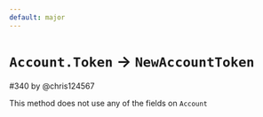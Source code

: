 ```yaml
---
default: major
---
```


# `Account.Token` -> `NewAccountToken`

#340 by @chris124567

This method does not use any of the fields on `Account`
